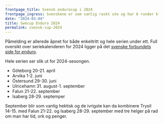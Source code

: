 ```yaml
---
frontpage_title: Svensk endurocup i 2024
frontpage_ingress: Svenskene er som vanlig raskt ute og har 6 runder klare i den svenske cupen for 2024.
date: "2024-03-04"
title: Swecup Enduro 2024
permalink: svensk-cup-2024
---
```


Påmelding er allerede åpnet for både enkeltritt og hele serien under ett. Full oversikt over seriekalenderen for 2024 ligger på det [svenske forbundets side for enduro](https://scf.se/mountainbike/swe-cup-enduro-2024/).

Hele serien ser slik ut for 2024-sesongen.

- Göteborg 20-21. april
- Arvika 1-2. juni
- Östersund 29-30. juni
- Ulricehamn 31. august-1. september
- Falun 21-22. september
- Isaberg 28-29. septemper

September blir som vanlig hektisk og de ivrigste kan da kombinere Trysil 14-15. med Falun 21-22. og Isaberg 28-29. september med tre helger på rad om man har tid, ork og penger.
